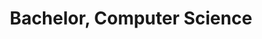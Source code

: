 ---
title: Bachelor, Computer Science
organization: Institute of Science, Trade and Technology
location: Dhaka, Bangladesh
start: 2014-02-01
end: 2018-08-10
---